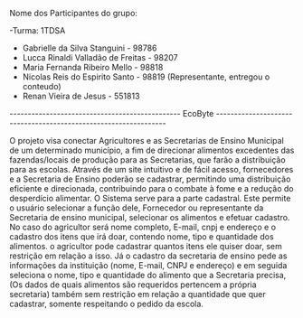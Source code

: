 Nome dos Participantes do grupo:

-Turma: 1TDSA
- Gabrielle da Silva Stanguini - 98786
- Lucca Rinaldi Valladão de Freitas - 98207
- Maria Fernanda Ribeiro Mello - 98818
- Nicolas Reis do Espirito Santo - 98819 (Representante, entregou o conteudo)
- Renan Vieira de Jesus - 551813


----------------------------------------------- EcoByte ----------------------------------------------------------------


O projeto visa conectar Agricultores e as Secretarias de Ensino Municipal de um determinado
município, a fim de direcionar alimentos excedentes das fazendas/locais de produção para as Secretarias, que
farão a distribuição para as escolas. Através de um site intuitivo e de fácil acesso,
fornecedores e a Secretaria de Ensino poderão se cadastrar, permitindo uma distribuição eficiente e
direcionada, contribuindo para o combate à fome e a redução do desperdício alimentar.
O Sistema serve para a parte cadastral. Este permite o usuário selecionar a função dele, Fornecedor ou
representante da Secretaria de ensino municipal, selecionar os alimentos e efetuar cadastro.
No caso do agricultor será nome completo, E-mail, cnpj e endereço e o cadastro dos itens que irá doar, contendo
nome, tipo e quantidade dos alimentos. o agricultor pode cadastrar quantos itens ele quiser doar, sem
restrição em relação a isso.
Já o cadastro da secretaria de ensino pede as informações da instituição (nome, E-mail, CNPJ e
endereço) e em seguida seleciona o nome, tipo e quantidade do alimento que a Secretaria precisa, (Os dados de quais alimentos são requeridos pertencem a própria secretaria) também sem restrição em relação a quantidade que quer
cadastrar, somente respeitando o pedido da escola.